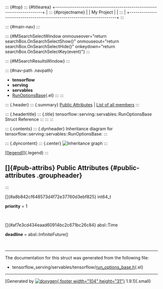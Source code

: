 ::: {#top}
::: {#titlearea}
+-----------------------------------------------------------------------+
| ::: {#projectname}                                                    |
| My Project                                                            |
| :::                                                                   |
+-----------------------------------------------------------------------+
:::

::: {#main-nav}
:::

::: {#MSearchSelectWindow onmouseover="return searchBox.OnSearchSelectShow()" onmouseout="return searchBox.OnSearchSelectHide()" onkeydown="return searchBox.OnSearchSelectKey(event)"}
:::

::: {#MSearchResultsWindow}
:::

::: {#nav-path .navpath}
-   **tensorflow**
-   **serving**
-   **servables**
-   [RunOptionsBase](structtensorflow_1_1serving_1_1servables_1_1RunOptionsBase.html){.el}
:::
:::

::: {.header}
::: {.summary}
[Public Attributes](#pub-attribs) \| [List of all
members](structtensorflow_1_1serving_1_1servables_1_1RunOptionsBase-members.html)
:::

::: {.headertitle}
::: {.title}
tensorflow::serving::servables::RunOptionsBase Struct Reference
:::
:::
:::

::: {.contents}
::: {.dynheader}
Inheritance diagram for tensorflow::serving::servables::RunOptionsBase:
:::

::: {.dyncontent}
::: {.center}
![Inheritance
graph](structtensorflow_1_1serving_1_1servables_1_1RunOptionsBase__inherit__graph.png)
:::

[\[[legend](graph_legend.html)\]]{.legend}
:::

[]{#pub-attribs} Public Attributes {#public-attributes .groupheader}
----------------------------------
:::

[]{#a8b842cf648573d4f72e37760d3ebf825} int64\_t 

**priority** = 1

 

[]{#af7e3cd434eaad60914bc2c671bc26c84} absl::Time 

**deadline** = absl::InfiniteFuture()

 

------------------------------------------------------------------------

The documentation for this struct was generated from the following file:

-   tensorflow\_serving/servables/tensorflow/[run\_options\_base.h](run__options__base_8h_source.html){.el}

------------------------------------------------------------------------

[Generated by [![doxygen](doxygen.svg){.footer width="104"
height="31"}](https://www.doxygen.org/index.html) 1.9.1]{.small}
